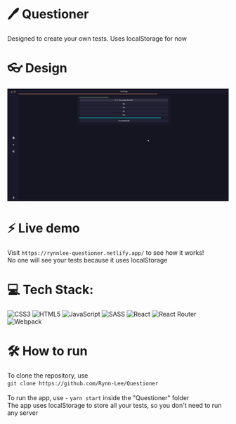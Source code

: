 # 🖊️ Questioner
Designed to create your own tests. Uses localStorage for now<br>

# 👓 Design
![App design](https://github.com/Rynn-Lee/Questioner/blob/main/public/Images/Design.png)

# ⚡ Live demo
Visit ```https://rynnlee-questioner.netlify.app/``` to see how it works!<br>
No one will see your tests because it uses localStorage

# 💻 Tech Stack:
![CSS3](https://img.shields.io/badge/css3-%231572B6.svg?style=for-the-badge&logo=css3&logoColor=white) ![HTML5](https://img.shields.io/badge/html5-%23E34F26.svg?style=for-the-badge&logo=html5&logoColor=white) ![JavaScript](https://img.shields.io/badge/javascript-%23323330.svg?style=for-the-badge&logo=javascript&logoColor=%23F7DF1E) ![SASS](https://img.shields.io/badge/SASS-hotpink.svg?style=for-the-badge&logo=SASS&logoColor=white) ![React](https://img.shields.io/badge/react-%2320232a.svg?style=for-the-badge&logo=react&logoColor=%2361DAFB) 
![React Router](https://img.shields.io/badge/React_Router-CA4245?style=for-the-badge&logo=react-router&logoColor=white) ![Webpack](https://img.shields.io/badge/webpack-%238DD6F9.svg?style=for-the-badge&logo=webpack&logoColor=black)

# 🛠️ How to run
To clone the repository, use<br>
```git clone https://github.com/Rynn-Lee/Questioner```<br><br>
To run the app, use - ```yarn start``` inside the "Questioner" folder<br>
The app uses localStorage to store all your tests, so you don't need to run any server